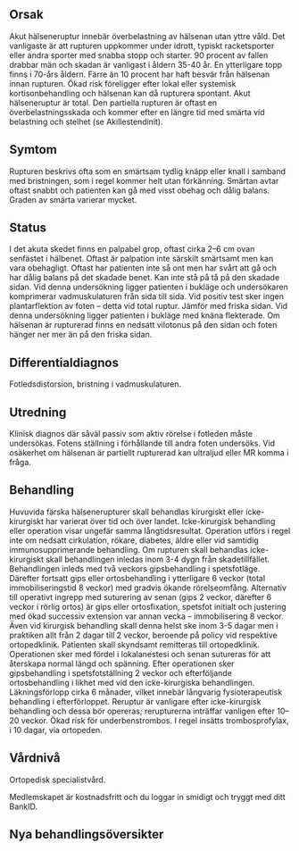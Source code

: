 ## Orsak

Akut hälseneruptur innebär överbelastning av hälsenan utan yttre våld. Det vanligaste är att rupturen uppkommer under idrott, typiskt racketsporter eller andra sporter med snabba stopp och starter. 90 procent av fallen drabbar män och skadan är vanligast i åldern 35-40 år. En ytterligare topp finns i 70-års åldern. Färre än 10 procent har haft besvär från hälsenan innan rupturen.
Ökad risk föreligger efter lokal eller systemisk kortisonbehandling och hälsenan kan då rupturera spontant. Akut hälseneruptur är total. Den partiella rupturen är oftast en överbelastningsskada och kommer efter en längre tid med smärta vid belastning och stelhet (se Akillestendinit).

## Symtom

Rupturen beskrivs ofta som en smärtsam tydlig knäpp eller knall i samband med bristningen, som i regel kommer helt utan förkänning. Smärtan avtar oftast snabbt och patienten kan gå med visst obehag och dålig balans. Graden av smärta varierar mycket.

## Status

I det akuta skedet finns en palpabel grop, oftast cirka 2–6 cm ovan senfästet i hälbenet. Oftast är palpation inte särskilt smärtsamt men kan vara obehagligt.
Oftast har patienten inte så ont men har svårt att gå och har dålig balans på det skadade benet. Kan inte stå på tå på den skadade sidan.
Vid denna undersökning ligger patienten i bukläge och undersökaren komprimerar vadmuskulaturen från sida till sida. Vid positiv test sker ingen plantarflektion av foten – detta vid total ruptur. Jämför med friska sidan.
Vid denna undersökning ligger patienten i bukläge med knäna flekterade. Om hälsenan är rupturerad finns en nedsatt vilotonus på den sidan och foten hänger ner mer än på den friska sidan.

## Differentialdiagnos

Fotledsdistorsion, bristning i vadmuskulaturen.

## Utredning

Klinisk diagnos där såväl passiv som aktiv rörelse i fotleden måste undersökas. Fotens ställning i förhållande till andra foten undersöks. Vid osäkerhet om hälsenan är partiellt rupturerad kan ultraljud eller MR komma i fråga.

## Behandling

Huvuvida färska hälsenerupturer skall behandlas kirurgiskt eller icke-kirurgiskt har varierat över tid och över landet. Icke-kirurgisk behandling eller operation visar ungefär samma långtidsresultat. Operation utförs i regel inte om nedsatt cirkulation, rökare, diabetes, äldre eller vid samtidig immunosupprimerande behandling.
Om rupturen skall behandlas icke-kirurgiskt skall behandlingen inledas inom 3-4 dygn från skadetillfället. Behandlingen inleds med två veckors gipsbehandling i spetsfotläge. Därefter fortsatt gips eller ortosbehandling i ytterligare 6 veckor (total immobiliseringstid 8 veckor) med gradvis ökande rörelseomfång. Alternativ till operativt ingrepp med suturering av senan (gips 2 veckor, därefter 6 veckor i rörlig ortos) är gips eller ortosfixation, spetsfot initialt och justering med ökad successiv extension var annan vecka – immobilisering 8 veckor.
Även vid kirurgisk behandling skall denna helst ske inom 3-5 dagar men i praktiken allt från 2 dagar till 2 veckor, beroende på policy vid respektive ortopedklinik. Patienten skall skyndsamt remitteras till ortopedklinik. Operationen sker med fördel i lokalanestesi och senan sutureras för att återskapa normal längd och spänning. Efter operationen sker gipsbehandling i spetsfotställning 2 veckor och efterföljande ortosbehandling i likhet med vid den icke-kirurgiska behandlingen.
Läkningsförlopp cirka 6 månader, vilket innebär långvarig fysioterapeutisk behandling i efterförloppet. Reruptur är vanligare efter icke-kirurgisk behandling och dessa bör opereras; rerupturerna inträffar vanligen efter 10–20 veckor. Ökad risk för underbenstrombos. I regel insätts trombosprofylax, i 10 dagar, via ortopeden.

## Vårdnivå

Ortopedisk specialistvård.


Medlemskapet är kostnadsfritt och du loggar in smidigt och tryggt med ditt BankID.

## Nya behandlingsöversikter

